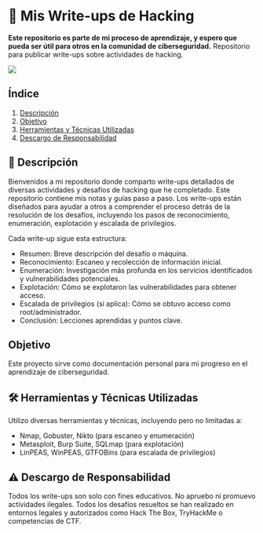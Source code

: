# 📝 Mis Write-ups de Hacking

**Este repositorio es parte de mi proceso de aprendizaje, y espero que pueda ser útil para otros en la comunidad de ciberseguridad.**
Repositorio para publicar write-ups sobre actividades de hacking.

<p align="left"> <img src="https://img.shields.io/badge/STATUS-EN%20DESARROLLO-green"> </p>

## Índice

1. [Descripción](#descripción)
2. [Objetivo](#objetivo)
3. [Herramientas y Técnicas Utilizadas](#herramientas-y-técnicas-utilizadas)
4. [Descargo de Responsabilidad](#descargo-de-responsabilidad)


## 📖 Descripción
Bienvenidos a mi repositorio donde comparto write-ups detallados de diversas actividades y desafíos de hacking que he completado. Este repositorio contiene mis notas y guías paso a paso.
Los write-ups están diseñados para ayudar a otros a comprender el proceso detrás de la resolución de los desafíos, incluyendo los pasos de reconocimiento, enumeración, explotación y escalada de privilegios.

Cada write-up sigue esta estructura:

- Resumen: Breve descripción del desafío o máquina.
- Reconocimiento: Escaneo y recolección de información inicial.
- Enumeración: Investigación más profunda en los servicios identificados y vulnerabilidades potenciales.
- Explotación: Cómo se explotaron las vulnerabilidades para obtener acceso.
- Escalada de privilegios (si aplica): Cómo se obtuvo acceso como root/administrador.
- Conclusión: Lecciones aprendidas y puntos clave.

## Objetivo

Este proyecto sirve como documentación personal para mi progreso en el aprendizaje de ciberseguridad.


## 🛠 Herramientas y Técnicas Utilizadas

Utilizo diversas herramientas y técnicas, incluyendo pero no limitadas a:

  - Nmap, Gobuster, Nikto (para escaneo y enumeración)
  - Metasploit, Burp Suite, SQLmap (para explotación)
  - LinPEAS, WinPEAS, GTFOBins (para escalada de privilegios)


## ⚠️ Descargo de Responsabilidad

Todos los write-ups son solo con fines educativos. No apruebo ni promuevo actividades ilegales. Todos los desafíos resueltos se han realizado en entornos legales y autorizados como Hack The Box, TryHackMe o competencias de CTF.
